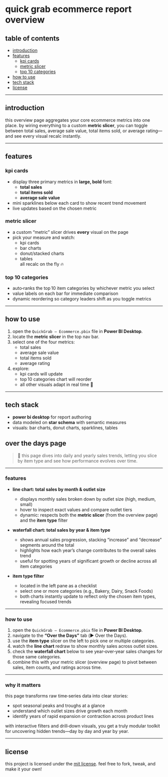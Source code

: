 # quick grab ecommerce report overview



## table of contents
- [introduction](#introduction)  
- [features](#features)  
  - [kpi cards](#kpi-cards)  
  - [metric slicer](#metric-slicer)  
  - [top 10 categories](#top-10-categories)  
- [how to use](#how-to-use)  
- [tech stack](#tech-stack)  
- [license](#license)  

---

## introduction  
this overview page aggregates your core ecommerce metrics into one place. by wiring everything to a custom **metric slicer**, you can toggle between total sales, average sale value, total items sold, or average rating—and see every visual recalc instantly.

---

## features

### kpi cards  
- display three primary metrics in **large, bold** font:  
  - **total sales**  
  - **total items sold**  
  - **average sale value**  
- mini sparklines below each card to show recent trend movement  
- live updates based on the chosen metric  

### metric slicer  
- a custom “metric” slicer drives **every** visual on the page  
- pick your measure and watch:  
  - kpi cards  
  - bar charts  
  - donut/stacked charts  
  - tables  
  all recalc on the fly 🔥

### top 10 categories  
- auto‑ranks the top 10 item categories by whichever metric you select  
- value labels on each bar for immediate comparison  
- dynamic reordering so category leaders shift as you toggle metrics  

---

## how to use  
1. open the `QuickGrab – Ecommerce.pbix` file in **Power BI Desktop**.  
2. locate the **metric slicer** in the top nav bar.  
3. select one of the four metrics:  
   - total sales  
   - average sale value  
   - total items sold  
   - average rating  
4. explore:  
   - kpi cards will update  
   - top 10 categories chart will reorder  
   - all other visuals adapt in real time 🚀  

---

## tech stack  
- **power bi desktop** for report authoring  
- data modeled on **star schema** with semantic measures  
- visuals: bar charts, donut charts, sparklines, tables  


## over the days page

> 🔎 this page dives into daily and yearly sales trends, letting you slice by item type and see how performance evolves over time.

---

### features

- **line chart: total sales by month & outlet size**  
  - displays monthly sales broken down by outlet size (high, medium, small)  
  - hover to inspect exact values and compare outlet tiers  
  - dynamic: respects both the **metric slicer** (from the overview page) and the **item type** filter  

- **waterfall chart: total sales by year & item type**  
  - shows annual sales progression, stacking “increase” and “decrease” segments around the total  
  - highlights how each year’s change contributes to the overall sales trend  
  - useful for spotting years of significant growth or decline across all item categories  

- **item type filter**  
  - located in the left pane as a checklist  
  - select one or more categories (e.g., Bakery, Dairy, Snack Foods)  
  - both charts instantly update to reflect only the chosen item types, revealing focused trends  

---

### how to use

1. open the `QuickGrab – Ecommerce.pbix` file in **Power BI Desktop**.  
2. navigate to the **“Over the Days”** tab (▶️ Over the Days).  
3. use the **item type** slicer on the left to pick one or multiple categories.  
4. watch the **line chart** redraw to show monthly sales across outlet sizes.  
5. check the **waterfall chart** below to see year‑over‑year sales changes for those same categories.  
6. combine this with your metric slicer (overview page) to pivot between sales, item counts, and ratings across time.

---

### why it matters

this page transforms raw time‑series data into clear stories:  
- spot seasonal peaks and troughs at a glance  
- understand which outlet sizes drive growth each month  
- identify years of rapid expansion or contraction across product lines  

with interactive filters and drill‑down visuals, you get a truly modular toolkit for uncovering hidden trends—day by day and year by year.  

---

## license  
this project is licensed under the [mit license](LICENSE). feel free to fork, tweak, and make it your own!  

